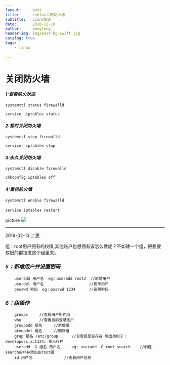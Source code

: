 ```yaml
---
layout:     post
title:      centos关闭防火墙
subtitle:   Liunx知识
date:       2018-12-10
author:     pengfeng
header-img: img/post-bg-swift.jpg
catalog: true
tags:
    - linux
    
---
```



# **关闭防火墙**



#### *1:查看防火状态*

`systemctl status firewalld`

`service  iptables status`

#### *2:暂时关闭防火墙*

`systemctl stop firewalld`

`service  iptables stop`

#### *3:永久关闭防火墙*

`systemctl disable firewalld`

`chkconfig iptables off`

#### *4:重启防火墙*

`systemctl enable firewalld`

`service iptables restart` 

picture
    ![](/img/post-bg-ioses.jpg)
 
---  

2019-02-13 二更

组：root用户拥有的权限,其他账户也想拥有该怎么做呢？不如建一个组，把想要权限的都拉进这个组里来。

### *5：新增用户并设置密码*
        useradd 用户名  eg：useradd root2  //新增用户
        userdel 用户名                    //删除用户
        passwd 密码  eg：passwd 1234      //设置密码

### *6：组操作* 
        groups     //查看用户所在组
        who        //查看当前登录账户
        groupadd 组名     //新增组
        groupdel 组名     //删除组
        grep 组名 /etc/group      //查看组是否存在 输出类似于：developers:x:1124: 表示存在
        useradd -G 组名 用户名     eg: useradd -G root search    //创建search用户并添加到root组
        id 用户名              //查看用户信息